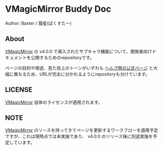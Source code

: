# VMagicMirror Buddy Doc

Author: Baxter / 獏星(ばくすたー)

## About

[VMagicMirror](https://github.com/malaybaku/VMagicMirror) の v4.0.0 で導入されたサブキャラ機能について、開発者向けドキュメントを公開するためのrepositoryです。

ページの目的や用途、見た目上のトーンがいずれも [ヘルプ用の公式ページ](https://malaybaku.github.io/VMagicMirror/) と大幅に異なるため、URLが完全に分かれるようにrepositoryも分けています。

## LICENSE

[VMagicMirror](https://github.com/malaybaku/VMagicMirror) 自体のライセンスが適用されます。

## NOTE

[VMagicMirror](https://github.com/malaybaku/VMagicMirror) のソースを持ってきてページを更新するワークフローを適用予定ですが、これは現時点では未実施であり、 v4.0.0 のリリース後に別途実施を予定しています。
